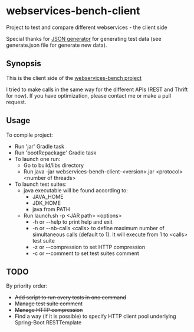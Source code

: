 # webservices-bench-client
 Project to test and compare different webservices - the client side
 
 Special thanks for [JSON generator](https://www.json-generator.com/) for generating test data (see generate.json file for generate new data).

## Synopsis
This is the client side of the [webservices-bench project](https://github.com/vlachenal/webservices-bench)

I tried to make calls in the same way for the different APIs (REST and Thrift for now). If you have optimization, please contact me or make a pull request.

## Usage
To compile project:
 * Run 'jar' Gradle task
 * Run 'bootRepackage' Gradle task
 * To launch one run:
     * Go to build/libs directory
     * Run java -jar webservices-bench-client-\<version\>.jar \<protocol\> \<number of threads\>
 * To launch test suites:
     * java executable will be found according to:
         * JAVA_HOME
         * JDK_HOME
         * java from PATH
     * Run launch.sh -p \<JAR path\> \<options\>
         * -h or --help to print help and exit
         * -n or --nb-calls \<calls\> to define maximum number of simultaneous calls (default to 1). It will execute from 1 to \<calls\> test suite
         * -z or --compression to set HTTP compression
         * -c or --comment to set test suites comment

## TODO
By priority order:
 - ~~Add script to run every tests in one command~~
 - ~~Manage test suite comment~~
 - ~~Manage HTTP compression~~
 - Find a way (if it is possible) to specify HTTP client pool underlying Spring-Boot RESTTemplate
